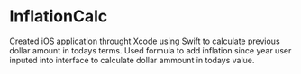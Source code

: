 # InflationCalc

Created iOS application throught Xcode using Swift to calculate previous dollar amount in todays terms. 
Used formula to add inflation since year user inputed into interface to calculate dollar ammount in todays value. 
